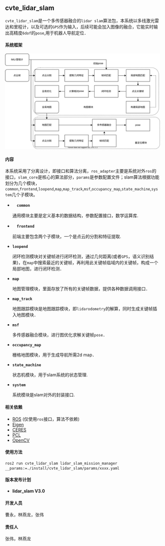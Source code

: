 <!--
 * @FilePath: /src/lidar_slam/README.md
 * @brief: 
 *  
 * 
 * @author: Wei Zhang(zhangwei@cvte.com)
 * @version: v 1.0
 * @Date: 2020-04-21 09:28:13
--> 
## cvte_lidar_slam 
`cvte_lidar_slam`是一个多传感器融合的`lidar slam`算法包，本系统以多线激光雷达和里程计，以及可选的`GPS`作为输入，后续可能会加入图像的融合，它能实时输出高精度`6dof`的`pose`,用于机器人导航定位．　

#### **系统框架**     

<p align='center'>
    <img src="docs/flowchart.svg" alt="drawing" width="600"/>
</p>  

####  **内容**　
本系统采用了分离设计，即接口和算法分离，`ros_adapter`主要是系统对外`ros`的接口，`slam_core`是核心的算法部分，`params`是参数配置文件；slam算法根据功能划分为几个模块，`common`,`frontend`,`loopend`,`map`,`map_track`,`msf`,`occupancy_map`,`state_machine`,`system`几个子模块。　　

- 　**`common`**   

    通用模块主要是定义基本的数据结构，参数配置接口，数学运算库.

- 　**`frontend`** 

    前端主要包含两个子模块，一个是点云的分割和特征提取.
　

- **`loopend`**

    闭环检测模块对关键帧进行闭环检测，通过几何距离(或者`GPS`，语义识别结果)，在`map`中搜索最近的关键帧，再利用此关键帧临域内的关键帧，构成一个局部地图，进行闭环检测．　　

- **`map`**    

    地图管理模块，里面存放了所有的关键帧数据，提供各种数据调用接口．

- **`map_track`**    

    地图跟踪模块是地图跟踪模块，即`lidarodometry`的解算，同时生成关键帧插入地图模块．　

- **`msf`**    

    多传感器融合模块，进行图优化求解关键帧`pose`．

- **`occupancy_map`**    

    栅格地图模块，用于生成导航所需2d map．

- **`state_machine`**    

    状态机模块，用于slam系统的状态管理.

- **`system`**    

    系统模块是slam对外的封装接口.
　

#### **相关依赖**
- [ROS](http://wiki.ros.org/ROS/Installation) (仅使用`ros`接口，算法不依赖)
- [Eigen](http://eigen.tuxfamily.org/index.php?title=Main_Page)
- [CERES](http://ceres-solver.org/)
- [PCL](https://github.com/PointCloudLibrary/pcl)
- [OpenCV](https://opencv.org/releases/page/2/)

#### **使用方法**
```
ros2 run cvte_lidar_slam lidar_slam_mission_manager __params:=./install/cvte_lidar_slam/params/xxxx.yaml
```

#### **版本发布计划**

- **lidar_slam V3.0**  

#### **开发人员**
曹永，林燕龙，张伟

#### **责任人**
张伟，林燕龙
